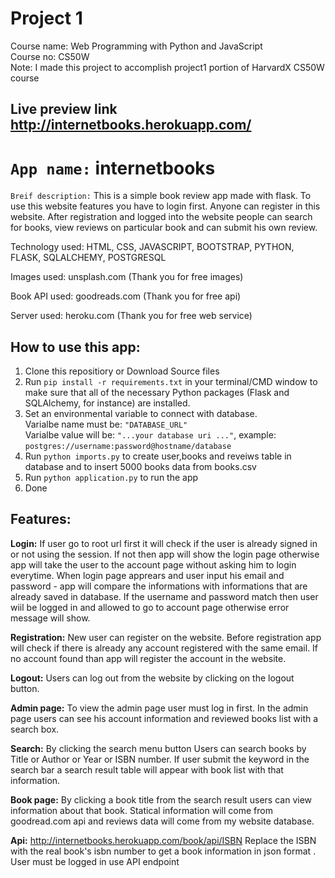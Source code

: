 # Project 1

Course name: Web Programming with Python and JavaScript <br>
Course no: CS50W <br> 
Note: I made this project to accomplish project1 portion of HarvardX CS50W course <br>

## Live preview link <a href = 'http://internetbooks.herokuapp.com/' > http://internetbooks.herokuapp.com/ </a>


# `App name:` internetbooks

``Breif description:`` This is a simple book review app made with flask. To use this website features you have to login first. Anyone can register in this website. After registration and logged into the website people can search for books, view reviews on particular book and can submit his own review.

Technology used:
HTML, CSS, JAVASCRIPT, BOOTSTRAP, PYTHON, FLASK, SQLALCHEMY, POSTGRESQL

Images used:
unsplash.com (Thank you for free images)

Book API used:
goodreads.com (Thank you for free api)

Server used:
heroku.com (Thank you for free web service)

## How to use this app:

1. Clone this repositiory  or Download Source files
2. Run ```pip install -r requirements.txt``` in your terminal/CMD window to make sure that all of the necessary Python packages (Flask and SQLAlchemy, for instance) are installed.
3. Set an environmental variable to connect with database.
    <br> Varialbe name must be: ``"DATABASE_URL"``
    <br> Varialbe value will be: ``"...your database uri ..."``,  example: ``postgres://username:password@hostname/database`` 
4. Run ```python imports.py``` to create user,books and reveiws table in database and to insert 5000 books data from books.csv
5. Run ```python application.py``` to run the app
6. Done

## Features:

**Login:** If user go to root url first it will check if the user is already signed in or not using the session. If not then app will show the login page otherwise app will take the user to the account page without asking him to login everytime. When login page apprears and user input his email and password - app will compare the informations with informations that are already saved in database. If the username and password match then user wiil be logged in and  allowed to go to account page otherwise error message will show.

**Registration:** New user can register on the website. Before registration app will check if there is already any account registered with the same email. If no account found than app will register the account in the website.

**Logout:** Users can log out from the website by clicking on the logout button.

**Admin page:** To view the admin page user must log in first. In the admin page users can see his account information and reviewed books list with a search box.

**Search:** By clicking the search menu  button Users can search books by Title or Author or Year or ISBN number. If user submit the keyword in the search bar a search result table will appear with book list with that information.

**Book page:** By clicking a book title from  the search result users can view information about that book. Statical information will come from goodread.com api and reviews data will come from my website database.

**Api:** http://internetbooks.herokuapp.com/book/api/ISBN  Replace the ISBN with the real book's isbn number to get a book information in json format . User must be logged in use API endpoint
